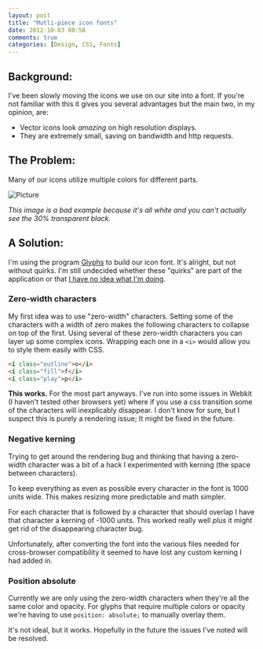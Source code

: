 ```yaml
---
layout: post
title: "Mutli-piece icon fonts"
date: 2012-10-03 08:58
comments: true
categories: [Design, CSS, Fonts]
---
```


## Background:
I've been slowly moving the icons we use on our site into a font. If you're not familiar with this it gives you several advantages but the main two, in my opinion, are:

- Vector icons look *amazing* on high resolution displays.
- They are extremely small, saving on bandwidth and http requests.

## The Problem:
Many of our icons utilize multiple colors for different parts.

![Picture](https://coderwall-assets-0.s3.amazonaws.com/uploads/picture/file/182/fig1.png)

*This image is a bad example because it's all white and you can't actually see the 30% transparent black.*

## A Solution:
I'm using the program [Glyphs](http://glyphsapp.com/) to build our icon font. It's alright, but not without quirks. I'm still undecided whether these "quirks" are part of the application or that [I have no idea what I'm doing](http://i0.kym-cdn.com/photos/images/original/000/234/765/b7e.jpg).

### Zero-width characters
My first idea was to use "zero-width" characters. Setting some of the characters with a width of zero makes the following characters to collapse on top of the first. Using several of these zero-width characters you can layer up some complex icons. Wrapping each one in a `<i>` would allow you to style them easily with CSS.

``` html
<i class="outline">o</i>
<i class="fill">f</i>
<i class="play">p</i>
```

**This works.** For the most part anyways. I've run into some issues in Webkit (I haven't tested other browsers yet) where if you use a css transition some of the characters will inexplicably disappear. I don't know for sure, but I suspect this is purely a rendering issue; It might be fixed in the future.

### Negative kerning
Trying to get around the rendering bug and thinking that having a zero-width character was a bit of a hack I experimented with kerning (the space between characters).

To keep everything as even as possible every character in the font is 1000 units wide. This makes resizing more predictable and math simpler.

For each character that is followed by a character that should overlap I have that character a kerning of -1000 units. This worked really well *plus* it might get rid of the disappearing character bug.

Unfortunately, after converting the font into the various files needed for cross-browser compatibility it seemed to have lost any custom kerning I had added in.

### Position absolute
Currently we are only using the zero-width characters when they're all the same color and opacity. For glyphs that require multiple colors or opacity we're having to use `position: absolute;` to manually overlay them.

It's not ideal, but it works. Hopefully in the future the issues I've noted will be resolved.
